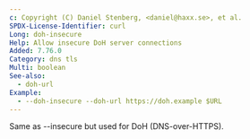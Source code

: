 ```yaml
---
c: Copyright (C) Daniel Stenberg, <daniel@haxx.se>, et al.
SPDX-License-Identifier: curl
Long: doh-insecure
Help: Allow insecure DoH server connections
Added: 7.76.0
Category: dns tls
Multi: boolean
See-also:
  - doh-url
Example:
  - --doh-insecure --doh-url https://doh.example $URL
---
```


Same as --insecure but used for DoH (DNS-over-HTTPS).
